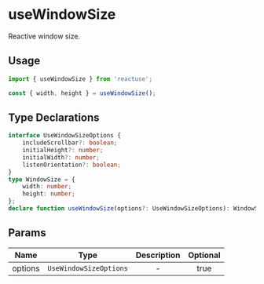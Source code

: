 # useWindowSize

Reactive window size.

## Usage

```ts
import { useWindowSize } from 'reactuse';

const { width, height } = useWindowSize();
```

## Type Declarations

```ts
interface UseWindowSizeOptions {
    includeScrollbar?: boolean;
    initialHeight?: number;
    initialWidth?: number;
    listenOrientation?: boolean;
}
type WindowSize = {
    width: number;
    height: number;
};
declare function useWindowSize(options?: UseWindowSizeOptions): WindowSize;
```

## Params

|  Name   |          Type          | Description | Optional |
| :-----: | :--------------------: | :---------: | :------: |
| options | `UseWindowSizeOptions` |      -      |   true   |
